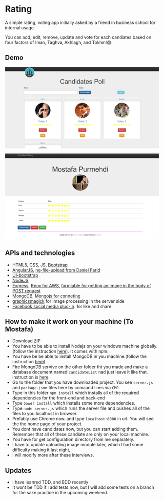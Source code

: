 # Rating
A simple rating, voting app initially asked by a friend in business school for internal usage.

You can add, edit, remove, update and vote for each candiates based on four factors of Iman, Taghva, Akhlagh, and Tokhm!:scream:

## Demo
![homepage](images/vote_final.png)

![candidate](images/mostafa.png)

## APIs and technologies
- HTML5, CSS, JS, [Bootstrap](http://getbootstrap.com/)
- [AngularJS](https://angularjs.org/), [ng-file-upload from Daniel Farid](https://github.com/danialfarid/ng-file-upload)
- [UI-bootstrap](https://angular-ui.github.io/bootstrap/)
- [NodeJS](https://nodejs.org/en/)
- [Express](http://expressjs.com/), [Knox for AWS](https://github.com/Automattic/knox), [formiable for getting an image in the body of POST request](https://www.npmjs.com/package/formidable)
- [MongoDB](https://www.mongodb.org/), [Mongojs for conneting](https://github.com/mafintosh/mongojs)
- [graphicsmagick](http://www.graphicsmagick.org/) for image processing in the server side
- [Facebook social media plug-in](https://developers.facebook.com/docs/plugins): for like and share

## How to make it work on your machine (To Mostafa)
- Download ZIP
- You have to be able to install Nodejs on your windows machine globally.(follow the instruction [here](https://nodejs.org/en/download/)). It comes with npm.
- You have be be able to install MongoDB in you machine.(follow the instruction [here](http://docs.mongodb.org/v3.0/tutorial/install-mongodb-on-windows/))
- Fire MongoDB servive on the other folder tht you made and make a database document named `candidateList` nad just leave it like that. instruction is [here](https://www.youtube.com/watch?v=oVIeMfvgTz8)
- Go to the folder that you have downloaded project. You see `server.js` and `package.json` files here by comaand lines via `CMD`
- Type in this  folder `npm install` which  installs all of the required dependencies for the front-end and back-end
- Type `bower install` which installs some more dependencies.
- Type `node server.js` which runs the server file and pushes all of the files to you localhost in browser.
- Prefably use Chrome now. and type `localhost:8000` in url. You will see the the home page of your project.
- You dont have candidates now, but you can start adding them.  Remember that all of these candiate are only on your local machine.
- You have for get configuration directory from me separately.
- I have to update uploading image module later, which I had some difficulty making it last night,
- I will modify more after these interviews.

## Updates
- I have leanred TDD, and BDD recently
- It wont be TDD if I add tests now, but I will add some tests on a branch for the sake practice in the upcoming weekend.
